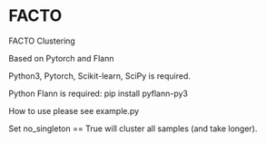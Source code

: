 # FACTO
FACTO Clustering

Based on Pytorch and Flann

Python3, Pytorch, Scikit-learn, SciPy is required.

Python Flann is required: pip install pyflann-py3

How to use please see example.py

Set no_singleton == True will cluster all samples (and take longer).
